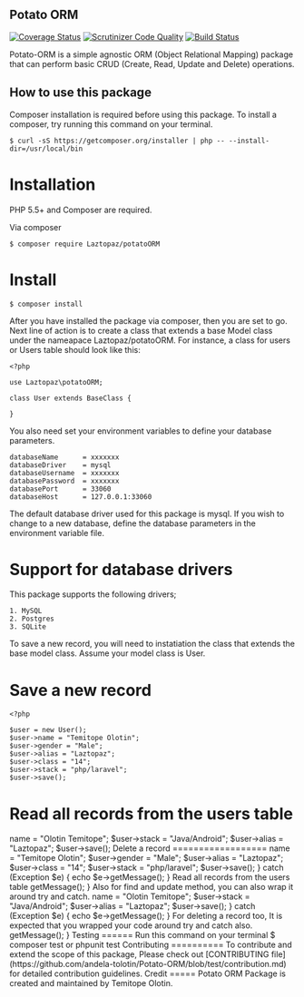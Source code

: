 
Potato ORM
----------

[![Coverage Status](https://coveralls.io/repos/github/andela-tolotin/Potato-ORM/badge.svg?branch=test)](https://coveralls.io/github/andela-tolotin/Potato-ORM?branch=test) [![Scrutinizer Code Quality](https://scrutinizer-ci.com/g/andela-tolotin/Potato-ORM/badges/quality-score.png?b=test)](https://scrutinizer-ci.com/g/andela-tolotin/Potato-ORM/?branch=test) [![Build Status](https://travis-ci.org/andela-tolotin/Potato-ORM.svg?branch=test)](https://travis-ci.org/andela-tolotin/Potato-ORM)

Potato-ORM is a simple agnostic ORM (Object Relational Mapping) package that can perform basic CRUD (Create, Read, Update and Delete) operations.

How to use this package 
-----------------------
Composer installation is required before using this package. To  install a composer,  try running this command on your terminal.

    $ curl -sS https://getcomposer.org/installer | php -- --install-dir=/usr/local/bin

Installation
============

PHP 5.5+ and Composer are required. 

Via composer

    $ composer require Laztopaz/potatoORM

Install
=======

    $ composer install 
After you have installed the package via composer, then you are set to go. Next line of action is  to create a class that extends a base Model class under the nameapace Laztopaz/potatoORM. For instance, a class for users or Users table should look like this:

    <?php
    
    use Laztopaz\potatoORM;
    
    class User extends BaseClass {
       
    }

You also need set your environment variables to define your database parameters.

    databaseName      = xxxxxxx
    databaseDriver    = mysql
    databaseUsername  = xxxxxxx
    databasePassword  = xxxxxxx
    databasePort      = 33060
    databaseHost      = 127.0.0.1:33060

The default database driver used for this package is mysql. If you wish to change to a new database, define the database parameters in the environment variable file. 

Support for database drivers
=======================
This package supports the following drivers;

    1. MySQL 
    2. Postgres 
    3. SQLite

To save a new record, you will need to instatiation the class that extends the base model class. Assume your model class is User.

Save a new record
===============
    <?php
    
    $user = new User();
    $user->name = "Temitope Olotin";
    $user->gender = "Male";
    $user->alias = "Laztopaz";
    $user->class = "14";
    $user->stack = "php/laravel";
    $user->save();

Read all records from the users table
=====================================

 <?php
    
    $users = User::getAll();

    print_r($users);
   


Update an existing record
============================

    <?php
    
    $user = User::find(1);
    $user->name = "Olotin Temitope";
    $user->stack = "Java/Android";
    $user->alias = "Laztopaz";
    $user->save();

Delete a record
==================

    <?php 
    
    User::destroy(1);

To make this package degrade gracefully,  you will need to wrap it around  try and catch so that all exceptions are caught. For instance, to catch exception on save new record try this.

     <?php
        
        try {
            $user = new User();
            $user->name = "Temitope Olotin";
            $user->gender = "Male";
            $user->alias = "Laztopaz";
            $user->class = "14";
            $user->stack = "php/laravel";
            $user->save();
       } catch (Exception $e) {
             echo $e->getMessage();
        }

Read all records from the users table
       
     <?php
         try {
             $users = User::getAll();
             print_r($users);
         } catch (Exception $e) {
               echo $e->getMessage();
          }

   
Also for find and update method, you can also wrap it around try and catch.

    <?php
        
      try {
          $user = User::find(1);
          $user->name = "Olotin Temitope";
          $user->stack = "Java/Android";
          $user->alias = "Laztopaz";
          $user->save();
     } catch (Exception $e) {
           echo $e->getMessage();
      }
For deleting a record too, It is expected that you wrapped your code around try and catch also.

    <?php
    
      try {
          User::destroy(1);
     } catch (Exception $e) {
           echo $e->getMessage();
      }


Testing
======
Run this command on your terminal

    $ composer test or phpunit test

Contributing
==========

To contribute and extend the scope of this package, Please check out [CONTRIBUTING file](https://github.com/andela-tolotin/Potato-ORM/blob/test/contribution.md) for detailed contribution guidelines.

Credit
=====

Potato ORM Package  is created and maintained by Temitope Olotin.